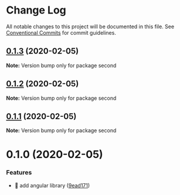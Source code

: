 # Change Log

All notable changes to this project will be documented in this file.
See [Conventional Commits](https://conventionalcommits.org) for commit guidelines.

## [0.1.3](https://github.com/lovemoon23/angular-mono/compare/second@0.1.2...second@0.1.3) (2020-02-05)

**Note:** Version bump only for package second





## [0.1.2](https://github.com/lovemoon23/angular-mono/compare/second@0.1.1...second@0.1.2) (2020-02-05)

**Note:** Version bump only for package second





## [0.1.1](https://github.com/lovemoon23/angular-mono/compare/second@0.1.0...second@0.1.1) (2020-02-05)

**Note:** Version bump only for package second





# 0.1.0 (2020-02-05)


### Features

* 🎸 add angular library ([9ead171](https://github.com/lovemoon23/angular-mono/commit/9ead171090166f53e582aad2cd7a70577900b251))

